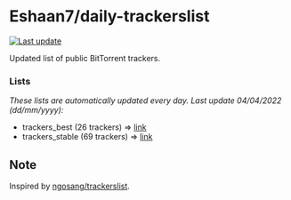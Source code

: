 
# Eshaan7/daily-trackerslist 

[![Last update](https://img.shields.io/badge/Last%20update-04/04/2022-blue.svg)](#)

Updated list of public BitTorrent trackers.

### Lists
*These lists are automatically updated every day. Last update 04/04/2022 (_dd/mm/yyyy_):*

* trackers_best (26 trackers) => [link](https://raw.githubusercontent.com/eshaan7/daily-trackerslist/master/trackers_best.txt)
* trackers_stable (69 trackers) => [link](https://raw.githubusercontent.com/eshaan7/daily-trackerslist/master/trackers_stable.txt)

## Note

Inspired by [ngosang/trackerslist](https://github.com/ngosang/trackerslist).
